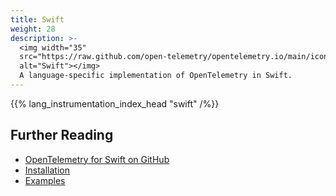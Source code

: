 ```yaml
---
title: Swift
weight: 28
description: >-
  <img width="35"
  src="https://raw.github.com/open-telemetry/opentelemetry.io/main/iconography/32x32/Swift.svg"
  alt="Swift"></img>
  A language-specific implementation of OpenTelemetry in Swift.
---
```



{{% lang_instrumentation_index_head "swift" /%}}

## Further Reading

- [OpenTelemetry for Swift on GitHub](https://github.com/open-telemetry/opentelemetry-swift)
- [Installation](https://github.com/open-telemetry/opentelemetry-swift#installation)
- [Examples](https://github.com/open-telemetry/opentelemetry-swift/tree/main/Examples)
